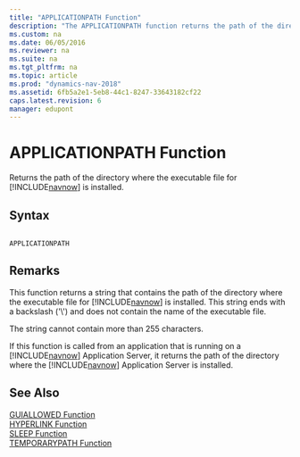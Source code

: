```yaml
---
title: "APPLICATIONPATH Function"
description: "The APPLICATIONPATH function returns the path of the directory where the executable file for Dynamics NAV is installed."
ms.custom: na
ms.date: 06/05/2016
ms.reviewer: na
ms.suite: na
ms.tgt_pltfrm: na
ms.topic: article
ms.prod: "dynamics-nav-2018"
ms.assetid: 6fb5a2e1-5eb8-44c1-8247-33643182cf22
caps.latest.revision: 6
manager: edupont
---
```

# APPLICATIONPATH Function
Returns the path of the directory where the executable file for [!INCLUDE[navnow](includes/navnow_md.md)] is installed.  
  
## Syntax  
  
```  
  
APPLICATIONPATH  
```  
  
## Remarks  
 This function returns a string that contains the path of the directory where the executable file for [!INCLUDE[navnow](includes/navnow_md.md)] is installed. This string ends with a backslash \('\\'\) and does not contain the name of the executable file.  
  
 The string cannot contain more than 255 characters.  
  
 If this function is called from an application that is running on a [!INCLUDE[navnow](includes/navnow_md.md)] Application Server, it returns the path of the directory where the [!INCLUDE[navnow](includes/navnow_md.md)] Application Server is installed.  
  
## See Also  
 [GUIALLOWED Function](GUIALLOWED-Function.md)   
 [HYPERLINK Function](HYPERLINK-Function.md)   
 [SLEEP Function](SLEEP-Function.md)   
 [TEMPORARYPATH Function](TEMPORARYPATH-Function.md)